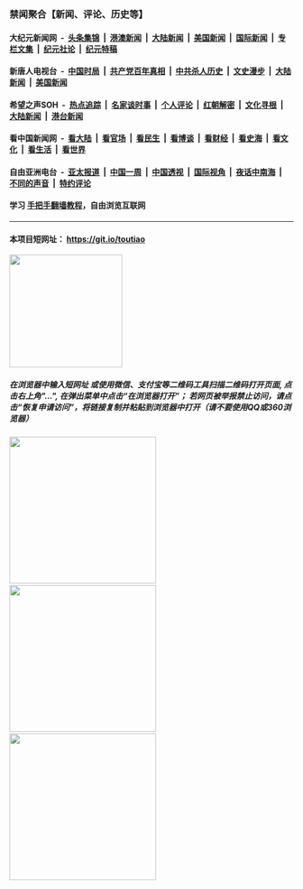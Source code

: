 ### 禁闻聚合【新闻、评论、历史等】

#### 大纪元新闻网 &nbsp;-&nbsp; [头条集锦](indexes/E头条集锦.md?t=02042333) &nbsp;|&nbsp; [港澳新闻](indexes/E港澳新闻.md?t=02042333)  &nbsp;|&nbsp; [大陆新闻](indexes/E大陆新闻.md?t=02042333) &nbsp;|&nbsp; [美国新闻](indexes/E美国新闻.md?t=02042333) &nbsp;|&nbsp; [国际新闻](indexes/E国际新闻.md?t=02042333) &nbsp;|&nbsp; [专栏文集](indexes/E专栏文集.md?t=02042333) &nbsp;|&nbsp; [纪元社论](indexes/E纪元社论.md?t=02042333) &nbsp;|&nbsp; [纪元特稿](indexes/E纪元特稿.md?t=02042333) 

#### 新唐人电视台 &nbsp;-&nbsp; [中国时局](indexes/N中国时局.md?t=02042333) &nbsp;|&nbsp; [共产党百年真相](indexes/N共产党百年真相.md?t=02042333) &nbsp;|&nbsp; [中共杀人历史](indexes/N中共杀人历史.md?t=02042333) &nbsp;|&nbsp; [文史漫步](indexes/N文史漫步.md?t=02042333) &nbsp;|&nbsp; [大陆新闻](indexes/N大陆新闻.md?t=02042333) &nbsp;|&nbsp; [美国新闻](indexes/N美国新闻.md?t=02042333)

#### 希望之声SOH &nbsp;-&nbsp; [热点追踪](indexes/H热点追踪.md?t=02042333) &nbsp;|&nbsp; [名家谈时事](indexes/H名家谈时事.md?t=02042333) &nbsp;|&nbsp; [个人评论](indexes/H个人评论.md?t=02042333)  &nbsp;|&nbsp; [红朝解密](indexes/H红朝解密.md?t=02042333) &nbsp;|&nbsp; [文化寻根](indexes/H文化寻根.md?t=02042333) &nbsp;|&nbsp; [大陆新闻](indexes/H大陆新闻.md?t=02042333) &nbsp;|&nbsp; [港台新闻](indexes/H港台新闻.md?t=02042333)

#### 看中国新闻网 &nbsp;-&nbsp; [看大陆](indexes/S看大陆.md?t=02042333) &nbsp;|&nbsp; [看官场](indexes/S看官场.md?t=02042333) &nbsp;|&nbsp; [看民生](indexes/S看民生.md?t=02042333)  &nbsp;|&nbsp; [看博谈](indexes/S看博谈.md?t=02042333) &nbsp;|&nbsp; [看财经](indexes/S看财经.md?t=02042333) &nbsp;|&nbsp; [看史海](indexes/S看史海.md?t=02042333) &nbsp;|&nbsp; [看文化](indexes/S看文化.md?t=02042333) &nbsp;|&nbsp; [看生活](indexes/S看生活.md?t=02042333) &nbsp;|&nbsp; [看世界](indexes/S看世界.md?t=02042333)

#### 自由亚洲电台 &nbsp;-&nbsp; [亚太报道](indexes/R亚太报道.md?t=02042333) &nbsp;|&nbsp; [中国一周](indexes/R中国一周.md?t=02042333) &nbsp;|&nbsp; [中国透视](indexes/R中国透视.md?t=02042333)  &nbsp;|&nbsp; [国际视角](indexes/R国际视角.md?t=02042333) &nbsp;|&nbsp; [夜话中南海](indexes/R夜话中南海.md?t=02042333) &nbsp;|&nbsp; [不同的声音](indexes/R不同的声音.md?t=02042333) &nbsp;|&nbsp; [特约评论](indexes/R特约评论.md?t=02042333)

#### 学习 [手把手翻墙教程](https://github.com/gfw-breaker/guides/wiki)，自由浏览互联网

----

#### 本项目短网址： https://git.io/toutiao
<img src="https://raw.githubusercontent.com/gfw-breaker/banned-news/master/scripts/img/qr.png" width="200px"/>  

##### 在浏览器中输入短网址 或使用微信、支付宝等二维码工具扫描二维码打开页面, 点击右上角"...", 在弹出菜单中点击“在浏览器打开”； 若网页被举报禁止访问，请点击“恢复申请访问”，将链接复制并粘贴到浏览器中打开（请不要使用QQ或360浏览器）

<img src="https://raw.githubusercontent.com/gfw-breaker/banned-news/master/scripts/img/1.png" width="260px"/> &nbsp; <img src="https://raw.githubusercontent.com/gfw-breaker/banned-news/master/scripts/img/2.png" width="260px"/> &nbsp; <img src="https://raw.githubusercontent.com/gfw-breaker/banned-news/master/scripts/img/3.png" width="260px"/>
